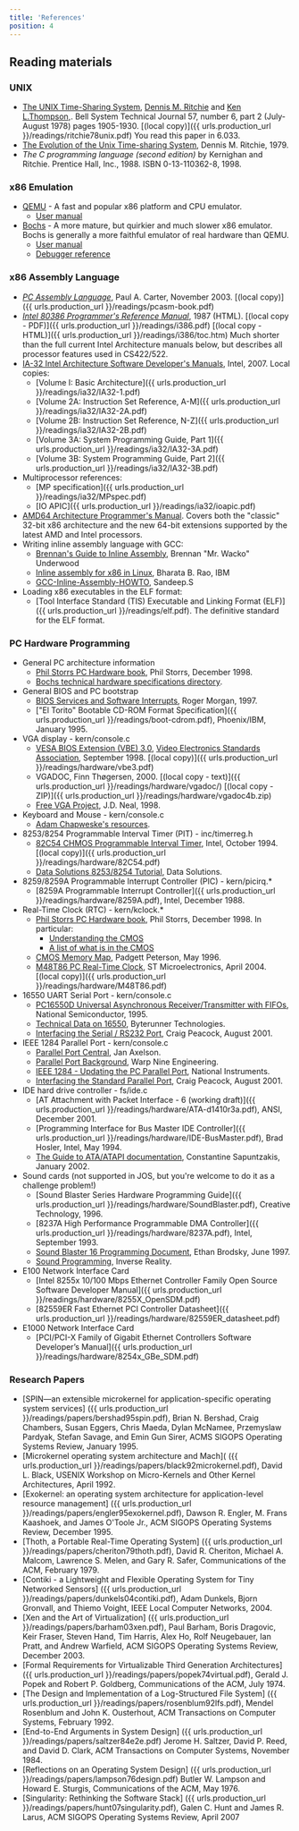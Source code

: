 ```yaml
---
title: 'References'
position: 4
---
```


Reading materials
-----------------

### UNIX

-   [The UNIX Time-Sharing
    System](http://citeseer.ist.psu.edu/10962.html), [Dennis M.
    Ritchie](http://cm.bell-labs.com/who/dmr/) and [Ken
    L.Thompson](http://cm.bell-labs.com/who/ken/),. Bell System
    Technical Journal 57, number 6, part 2 (July-August 1978) pages
    1905-1930. [(local copy)]({{ urls.production_url }}/readings/ritchie78unix.pdf) You read this
    paper in 6.033.
-   [The Evolution of the Unix Time-sharing
    System](http://cm.bell-labs.com/cm/cs/who/dmr/hist.html), Dennis M.
    Ritchie, 1979.
-   *The C programming language (second edition)* by Kernighan and
    Ritchie. Prentice Hall, Inc., 1988. ISBN 0-13-110362-8, 1998.

### x86 Emulation

-   [QEMU](http://www.qemu.org/) - A fast and popular x86 platform and
    CPU emulator.
    -   [User manual](http://wiki.qemu.org/Qemu-doc.html)
-   [Bochs](http://bochs.sourceforge.net) - A more mature, but quirkier
    and much slower x86 emulator. Bochs is generally a more faithful
    emulator of real hardware than QEMU.
    -   [User
        manual](http://bochs.sourceforge.net/doc/docbook/user/index.html)
    -   [Debugger
        reference](http://bochs.sourceforge.net/doc/docbook/user/internal-debugger.html)

### x86 Assembly Language

-   *[PC Assembly Language](http://www.drpaulcarter.com/pcasm/)*, Paul
    A. Carter, November 2003. [(local copy)]({{ urls.production_url }}/readings/pcasm-book.pdf)
-   *[Intel 80386 Programmer's Reference
    Manual](http://www.logix.cz/michal/doc/i386/)*, 1987 (HTML). [(local
    copy - PDF)]({{ urls.production_url }}/readings/i386.pdf) [(local copy -
    HTML)]({{ urls.production_url }}/readings/i386/toc.htm) Much shorter than the full current Intel Architecture manuals
    below, but describes all processor features used in CS422/522.
-   [IA-32 Intel Architecture Software Developer's
    Manuals](http://www.intel.com/content/www/us/en/processors/architectures-software-developer-manuals.html),
    Intel, 2007. Local copies:
    -   [Volume I: Basic Architecture]({{ urls.production_url }}/readings/ia32/IA32-1.pdf)
    -   [Volume 2A: Instruction Set Reference,
        A-M]({{ urls.production_url }}/readings/ia32/IA32-2A.pdf)
    -   [Volume 2B: Instruction Set Reference,
        N-Z]({{ urls.production_url }}/readings/ia32/IA32-2B.pdf)
    -   [Volume 3A: System Programming Guide, Part
        1]({{ urls.production_url }}/readings/ia32/IA32-3A.pdf)
    -   [Volume 3B: System Programming Guide, Part
        2]({{ urls.production_url }}/readings/ia32/IA32-3B.pdf)
-   Multiprocessor references:
    -   [MP specification]({{ urls.production_url }}/readings/ia32/MPspec.pdf)
    -   [IO APIC]({{ urls.production_url }}/readings/ia32/ioapic.pdf)
-  [AMD64 Architecture Programmer's
    Manual](http://developer.amd.com/documentation/guides/Pages/default.aspx#manuals). Covers
    both the "classic" 32-bit x86 architecture and the new 64-bit
    extensions supported by the latest AMD and Intel processors.
-   Writing inline assembly language with GCC:
    -   [Brennan's Guide to Inline
        Assembly](http://www.delorie.com/djgpp/doc/brennan/brennan_att_inline_djgpp.html),
        Brennan "Mr. Wacko" Underwood
    -   [Inline assembly for x86 in
        Linux](http://www.ibm.com/developerworks/linux/library/l-ia.html),
        Bharata B. Rao, IBM
    -   [GCC-Inline-Assembly-HOWTO](http://www.ibiblio.org/gferg/ldp/GCC-Inline-Assembly-HOWTO.html),
        Sandeep.S
-   Loading x86 executables in the ELF format:
    -   [Tool Interface Standard (TIS) Executable and Linking Format
        (ELF)]({{ urls.production_url }}/readings/elf.pdf). The definitive standard for the ELF format.

### PC Hardware Programming

-   General PC architecture information
    -   [Phil Storrs PC Hardware
        book](http://web.archive.org/web/20040603021346/http://members.iweb.net.au/~pstorr/pcbook/),
        Phil Storrs, December 1998.
    -   [Bochs technical hardware specifications
        directory](http://bochs.sourceforge.net/techdata.html).
-   General BIOS and PC bootstrap
    -   [BIOS Services and Software
        Interrupts](http://www.htl-steyr.ac.at/~morg/pcinfo/hardware/interrupts/inte1at0.htm),
        Roger Morgan, 1997.
    -   ["El Torito" Bootable CD-ROM Format
        Specification]({{ urls.production_url }}/readings/boot-cdrom.pdf), Phoenix/IBM, January
        1995.
-   VGA display - kern/console.c
    -   [VESA BIOS Extension (VBE)
        3.0](http://web.archive.org/web/20080302090304/http://www.vesa.org/public/VBE/vbe3.pdf),
        [Video Electronics Standards Association](http://www.vesa.org/),
        September 1998. [(local copy)]({{ urls.production_url }}/readings/hardware/vbe3.pdf)
    -   VGADOC, Finn Thøgersen, 2000. [(local copy -
        text)]({{ urls.production_url }}/readings/hardware/vgadoc/) [(local copy -
        ZIP)]({{ urls.production_url }}/readings/hardware/vgadoc4b.zip)
    -   [Free VGA Project](http://www.osdever.net/FreeVGA/home.htm),
        J.D. Neal, 1998.
-   Keyboard and Mouse - kern/console.c
    -   [Adam Chapweske's
        resources](http://www.computer-engineering.org/index.html).
-   8253/8254 Programmable Interval Timer (PIT) - inc/timerreg.h
    -   [82C54 CHMOS Programmable Interval
        Timer](http://www.intel.com/design/archives/periphrl/docs/23124406.htm),
        Intel, October 1994. [(local copy)]({{ urls.production_url }}/readings/hardware/82C54.pdf)
    -   [Data Solutions 8253/8254
        Tutorial](http://www.decisioncards.com/io/tutorials/8254_tut.html),
        Data Solutions.
-   8259/8259A Programmable Interrupt Controller (PIC) - kern/picirq.\*
    -   [8259A Programmable Interrupt
        Controller]({{ urls.production_url }}/readings/hardware/8259A.pdf), Intel, December 1988.
-   Real-Time Clock (RTC) - kern/kclock.\*
    -   [Phil Storrs PC Hardware
        book](http://web.archive.org/web/20040603021346/http://members.iweb.net.au/~pstorr/pcbook/),
        Phil Storrs, December 1998. In particular:
        -   [Understanding the
            CMOS](http://web.archive.org/web/20040603021346/http://members.iweb.net.au/~pstorr/pcbook/book5/cmos.htm)
        -   [A list of what is in the
            CMOS](http://web.archive.org/web/20040603021346/http://members.iweb.net.au/~pstorr/pcbook/book5/cmoslist.htm)
    -   [CMOS Memory
        Map](http://bochs.sourceforge.net/techspec/CMOS-reference.txt),
        Padgett Peterson, May 1996.
    -   [M48T86 PC Real-Time
        Clock](http://www.st.com/internet/com/TECHNICAL_RESOURCES/TECHNICAL_LITERATURE/DATASHEET/CD00001009.pdf),
        ST Microelectronics, April 2004. [(local
        copy)]({{ urls.production_url }}/readings/hardware/M48T86.pdf)
-   16550 UART Serial Port - kern/console.c
    -   [PC16550D Universal Asynchronous Receiver/Transmitter with
        FIFOs](http://www.national.com/pf/PC/PC16550D.html), National
        Semiconductor, 1995.
    -   [Technical Data on 16550](http://byterunner.com/16550.html),
        Byterunner Technologies.
    -   [Interfacing the Serial / RS232
        Port](http://www.beyondlogic.org/serial/serial.htm), Craig
        Peacock, August 2001.
-   IEEE 1284 Parallel Port - kern/console.c
    -   [Parallel Port Central](http://www.lvr.com/parport.htm), Jan
        Axelson.
    -   [Parallel Port Background](http://www.fapo.com/porthist.htm),
        Warp Nine Engineering.
    -   [IEEE 1284 - Updating the PC Parallel
        Port](http://zone.ni.com/devzone/cda/tut/p/id/3466), National
        Instruments.
    -   [Interfacing the Standard Parallel
        Port](http://www.beyondlogic.org/spp/parallel.htm), Craig
        Peacock, August 2001.
-   IDE hard drive controller - fs/ide.c
    -   [AT Attachment with Packet Interface - 6 (working
        draft)]({{ urls.production_url }}/readings/hardware/ATA-d1410r3a.pdf), ANSI, December
        2001.
    -   [Programming Interface for Bus Master IDE
        Controller]({{ urls.production_url }}/readings/hardware/IDE-BusMaster.pdf), Brad Hosler,
        Intel, May 1994.
    -   [The Guide to ATA/ATAPI
        documentation](http://suif.stanford.edu/~csapuntz/ide.html),
        Constantine Sapuntzakis, January 2002.
-   Sound cards (not supported in JOS, but you're welcome to do
    it as a challenge problem!)
    -   [Sound Blaster Series Hardware Programming
        Guide]({{ urls.production_url }}/readings/hardware/SoundBlaster.pdf), Creative Technology,
        1996.
    -   [8237A High Performance Programmable DMA
        Controller]({{ urls.production_url }}/readings/hardware/8237A.pdf), Intel, September 1993.
    -   [Sound Blaster 16 Programming
        Document](http://homepages.cae.wisc.edu/~brodskye/sb16doc/sb16doc.html),
        Ethan Brodsky, June 1997.
    -   [Sound
        Programming](http://www.inversereality.org/tutorials/sound%20programming/soundprogramming.html),
        Inverse Reality.
-   E100 Network Interface Card
    -   [Intel 8255x 10/100 Mbps Ethernet Controller Family Open Source
        Software Developer Manual]({{ urls.production_url }}/readings/hardware/8255X_OpenSDM.pdf)
    -   [82559ER Fast Ethernet PCI Controller
        Datasheet]({{ urls.production_url }}/readings/hardware/82559ER_datasheet.pdf)
-   E1000 Network Interface Card
    -   [PCI/PCI-X Family of Gigabit Ethernet Controllers Software
        Developer’s Manual]({{ urls.production_url }}/readings/hardware/8254x_GBe_SDM.pdf)

### Research Papers
-   [SPIN—an extensible microkernel for application-specific operating system services]
    ({{ urls.production_url }}/readings/papers/bershad95spin.pdf),
    Brian N. Bershad, Craig Chambers, Susan Eggers, Chris Maeda, Dylan McNamee,
    Przemyslaw Pardyak, Stefan Savage, and Emin Gun Sirer,
    ACMS SIGOPS Operating Systems Review, January  1995.
-   [Microkernel operating system architecture and Mach](
    ({{ urls.production_url }}/readings/papers/black92microkernel.pdf),
    David L. Black, USENIX Workshop on Micro-Kernels
    and Other Kernel Architectures, April 1992.
-   [Exokernel: an operating system architecture for application-level resource management]
    ({{ urls.production_url }}/readings/papers/engler95exokernel.pdf),
    Dawson R. Engler, M. Frans Kaashoek, and James O'Toole Jr.,
    ACM SIGOPS Operating Systems Review, December 1995.
-   [Thoth, a Portable Real-Time Operating System]
    ({{ urls.production_url }}/readings/papers/cheriton79thoth.pdf),
    David R. Cheriton, Michael A. Malcom, Lawrence S. Melen, and Gary R. Safer,
    Communications of the ACM, February 1979.
-   [Contiki - a Lightweight and Flexible Operating System for Tiny Networked Sensors]
    ({{ urls.production_url }}/readings/papers/dunkels04contiki.pdf),
    Adam Dunkels, Bjorn Gronvall, and Thiemo Voight,
    IEEE Local Computer Networks, 2004.
-   [Xen and the Art of Virtualization]
    ({{ urls.production_url }}/readings/papers/barham03xen.pdf),
    Paul Barham, Boris Dragovic, Keir Fraser, Steven Hand, Tim Harris,
    Alex Ho, Rolf Neugebauer, Ian Pratt, and Andrew Warfield,
    ACM SIGOPS Operating Systems Review, December 2003.
-   [Formal Requirements for Virtualizable Third Generation Architectures]
    ({{ urls.production_url }}/readings/papers/popek74virtual.pdf),
    Gerald J. Popek and Robert P. Goldberg,
    Communications of the ACM, July 1974.
-   [The Design and Implementation of a Log-Structured File System]
    ({{ urls.production_url }}/readings/papers/rosenblum92lfs.pdf),
    Mendel Rosenblum and John K. Ousterhout,
    ACM Transactions on Computer Systems, February 1992.
-   [End-to-End Arguments in System Design]
    ({{ urls.production_url }}/readings/papers/saltzer84e2e.pdf)
    Jerome H. Saltzer, David P. Reed, and David D. Clark,
    ACM Transactions on Computer Systems,
    November 1984.
-   [Reflections on an Operating System Design]
    ({{ urls.production_url }}/readings/papers/lampson76design.pdf)
    Butler W. Lampson and Howard E. Sturgis,
    Communications of the ACM,
    May 1976.
-   [Singularity: Rethinking the Software Stack]
    ({{ urls.production_url }}/readings/papers/hunt07singularity.pdf),
    Galen C. Hunt and James R. Larus,
    ACM SIGOPS Operating Systems Review,
    April 2007
